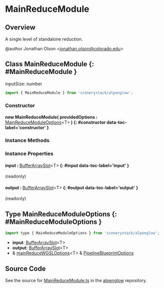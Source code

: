 # MainReduceModule

## Overview

A single level of standalone reduction.

@author Jonathan Olson &lt;jonathan.olson@colorado.edu&gt;

## Class MainReduceModule {: #MainReduceModule }


inputSize: number

```js
import { MainReduceModule } from 'scenerystack/alpenglow';
```
### Constructor

#### new MainReduceModule( providedOptions : <span style="font-weight: 400;">[MainReduceModuleOptions](../alpenglow/MainReduceModule.md#MainReduceModuleOptions)&lt;T&gt;</span> ) {: #constructor data-toc-label='constructor' }

### Instance Methods



### Instance Properties

#### input : <span style="font-weight: 400;">[BufferArraySlot](../alpenglow/BufferArraySlot.md)&lt;T&gt;</span> {: #input data-toc-label='input' }

(readonly)

#### output : <span style="font-weight: 400;">[BufferArraySlot](../alpenglow/BufferArraySlot.md)&lt;T&gt;</span> {: #output data-toc-label='output' }

(readonly)



## Type MainReduceModuleOptions {: #MainReduceModuleOptions }


```js
import type { MainReduceModuleOptions } from 'scenerystack/alpenglow';
```
- **input**: [BufferArraySlot](../alpenglow/BufferArraySlot.md)&lt;T&gt;
- **output**: [BufferArraySlot](../alpenglow/BufferArraySlot.md)&lt;T&gt;
- &amp; [mainReduceWGSLOptions](../alpenglow/mainReduceWGSL.md#mainReduceWGSLOptions)&lt;T&gt; &amp; [PipelineBlueprintOptions](../alpenglow/PipelineBlueprint.md#PipelineBlueprintOptions)




## Source Code

See the source for [MainReduceModule.ts](https://github.com/phetsims/alpenglow/blob/main/js/webgpu/modules/gpu/MainReduceModule.ts) in the [alpenglow](https://github.com/phetsims/alpenglow) repository.
